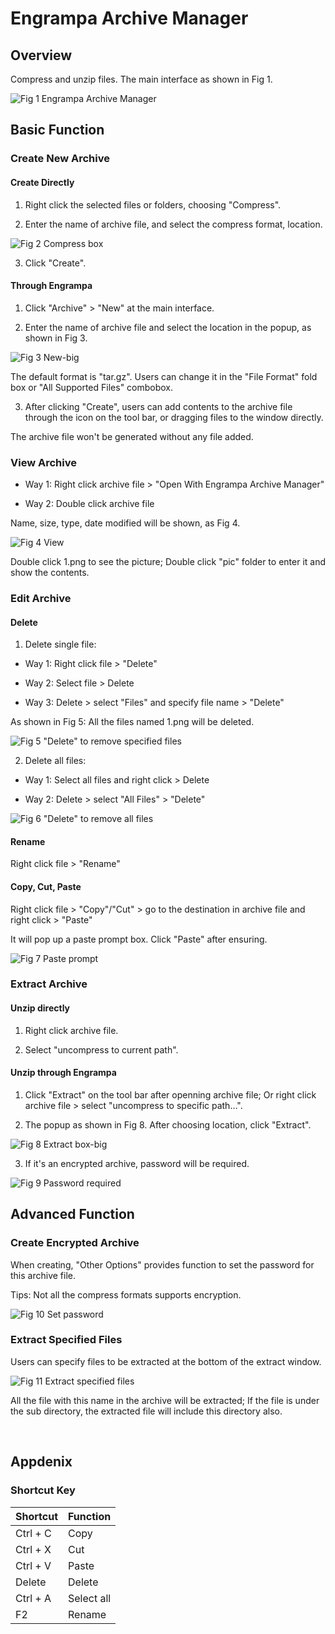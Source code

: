 # Engrampa Archive Manager
## Overview
Compress and unzip files. The main interface as shown in Fig 1.
 
![Fig 1 Engrampa Archive Manager](image/1.png)
<br>

## Basic Function
### Create New Archive
#### Create Directly
1) Right click the selected files or folders, choosing "Compress".

2) Enter the name of archive file, and select the compress format, location.
 
![Fig 2 Compress box](image/2.png)

3) Click "Create".

#### Through Engrampa 
1) Click "Archive" > "New" at the main interface.

2) Enter the name of archive file and select the location in the popup, as shown in Fig 3.
 
![Fig 3 New-big](image/3.png)

The default format is "tar.gz". Users can change it in the "File Format" fold box or "All Supported Files" combobox.

3) After clicking "Create", users can add contents to the archive file through the icon on the tool bar, or dragging files to the window directly. 

The archive file won't be generated without any file added.

### View Archive
* Way 1: Right click archive file > "Open With Engrampa Archive Manager"

* Way 2: Double click archive file

Name, size, type, date modified will be shown, as Fig 4.

![Fig 4 View](image/4.png)

Double click 1.png to see the picture; Double click "pic" folder to enter it and show the contents.

### Edit Archive
#### Delete
1) Delete single file:

* Way 1: Right click file > "Delete"

* Way 2: Select file > Delete

* Way 3: Delete > select "Files" and specify file name > "Delete"

As shown in Fig 5: All the files named 1.png will be deleted.
 
![Fig 5 "Delete" to remove specified files](image/5.png)

2) Delete all files:

* Way 1: Select all files and right click > Delete

* Way 2: Delete > select "All Files" > "Delete"
 
![Fig 6 "Delete" to remove all files](image/6.png)

#### Rename
Right click file > "Rename"

#### Copy, Cut, Paste
Right click file > "Copy"/"Cut" > go to the destination in archive file and right click > "Paste"

It will pop up a paste prompt box. Click "Paste" after ensuring.
 
![Fig 7 Paste prompt](image/7.png)

### Extract Archive
#### Unzip directly
1) Right click archive file.

2) Select "uncompress to current path".

#### Unzip through Engrampa
1) Click "Extract" on the tool bar after openning archive file; Or right click archive file > select "uncompress to specific path…".

2) The popup as shown in Fig 8. After choosing location, click "Extract".
 
![Fig 8 Extract box-big](image/8.png)

3) If it's an encrypted archive, password will be required.
 
![Fig 9 Password required](image/9.png)
<br>

## Advanced Function
### Create Encrypted Archive
When creating, "Other Options" provides function to set the password for this archive file.

Tips: Not all the compress formats supports encryption.
 
![Fig 10 Set password](image/10.png)

### Extract Specified Files
Users can specify files to be extracted at the bottom of the extract window.
 
![Fig 11 Extract specified files](image/11.png)

All the file with this name in the archive will be extracted; If the file is under the sub directory, the extracted file will include this directory also. 

<br>

## Appdenix 
### Shortcut Key

| Shortcut | Function |
| :------------ | :------------ |
| Ctrl + C  | Copy |
| Ctrl + X  | Cut |
| Ctrl + V  | Paste |
| Delete  | Delete |
| Ctrl + A  | Select all |
| F2  | Rename |

